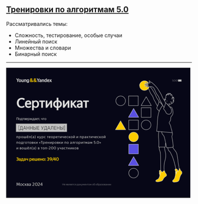 ## [Тренировки по алгоритмам 5.0](https://yandex.ru/yaintern/algorithm-training)

Рассматривались темы:
  - Сложность, тестирование, особые случаи
  - Линейный поиск
  - Множества и словари
  - Бинарный поиск

---

<img src="certificat.png" alt="certificat.png" style="width:500px;"/>
